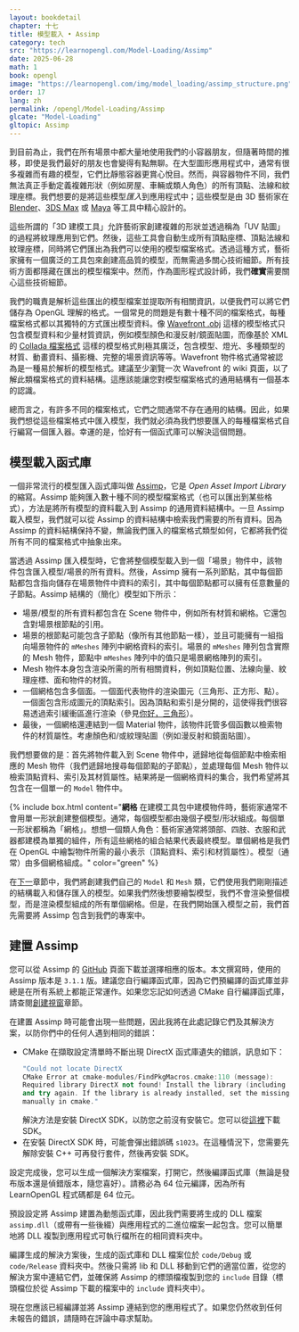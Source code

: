 ```yaml
---
layout: bookdetail
chapter: 十七
title: 模型載入 • Assimp
category: tech
src: "https://learnopengl.com/Model-Loading/Assimp"
date: 2025-06-28
math: 1
book: opengl
image: "https://learnopengl.com/img/model_loading/assimp_structure.png"
order: 17
lang: zh
permalink: /opengl/Model-Loading/Assimp
glcate: "Model-Loading"
gltopic: Assimp
---
```


到目前為止，我們在所有場景中都大量地使用我們的小容器朋友，但隨著時間的推移，即使是我們最好的朋友也會變得有點無聊。在大型圖形應用程式中，通常有很多複雜而有趣的模型，它們比靜態容器更賞心悅目。然而，與容器物件不同，我們無法真正手動定義複雜形狀（例如房屋、車輛或類人角色）的所有頂點、法線和紋理座標。我們想要的是將這些模型*匯入*到應用程式中；這些模型是由 3D 藝術家在 [Blender](http://www.blender.org/)、[3DS Max](http://www.autodesk.nl/products/3ds-max/overview) 或 [Maya](http://www.autodesk.com/products/autodesk-maya/overview) 等工具中精心設計的。

這些所謂的「3D 建模工具」允許藝術家創建複雜的形狀並透過稱為「UV 貼圖」的過程將紋理應用到它們。然後，這些工具會自動生成所有頂點座標、頂點法線和紋理座標，同時將它們匯出為我們可以使用的模型檔案格式。透過這種方式，藝術家擁有一個廣泛的工具包來創建高品質的模型，而無需過多關心技術細節。所有技術方面都隱藏在匯出的模型檔案中。然而，作為圖形程式設計師，我們**確實**需要關心這些技術細節。

我們的職責是解析這些匯出的模型檔案並提取所有相關資訊，以便我們可以將它們儲存為 OpenGL 理解的格式。一個常見的問題是有數十種不同的檔案格式，每種檔案格式都以其獨特的方式匯出模型資料。像 [Wavefront .obj](http://en.wikipedia.org/wiki/Wavefront_.obj_file) 這樣的模型格式只包含模型資料和少量材質資訊，例如模型顏色和漫反射/鏡面貼圖，而像基於 XML 的 [Collada 檔案格式](http://en.wikipedia.org/wiki/COLLADA) 這樣的模型格式則極其廣泛，包含模型、燈光、多種類型的材質、動畫資料、攝影機、完整的場景資訊等等。Wavefront 物件格式通常被認為是一種易於解析的模型格式。建議至少瀏覽一次 Wavefront 的 wiki 頁面，以了解此類檔案格式的資料結構。這應該能讓您對模型檔案格式的通用結構有一個基本的認識。

總而言之，有許多不同的檔案格式，它們之間通常不存在通用的結構。因此，如果我們想從這些檔案格式中匯入模型，我們就必須為我們想要匯入的每種檔案格式自行編寫一個匯入器。幸運的是，恰好有一個函式庫可以解決這個問題。

## 模型載入函式庫

一個非常流行的模型匯入函式庫叫做 [Assimp](http://assimp.org/)，它是 _Open Asset Import Library_ 的縮寫。Assimp 能夠匯入數十種不同的模型檔案格式（也可以匯出到某些格式），方法是將所有模型的資料載入到 Assimp 的通用資料結構中。一旦 Assimp 載入模型，我們就可以從 Assimp 的資料結構中檢索我們需要的所有資料。因為 Assimp 的資料結構保持不變，無論我們匯入的檔案格式類型如何，它都將我們從所有不同的檔案格式中抽象出來。

當透過 Assimp 匯入模型時，它會將整個模型載入到一個「場景」物件中，該物件包含匯入模型/場景的所有資料。然後，Assimp 擁有一系列節點，其中每個節點都包含指向儲存在場景物件中資料的索引，其中每個節點都可以擁有任意數量的子節點。Assimp 結構的（簡化）模型如下所示：

- 場景/模型的所有資料都包含在 Scene 物件中，例如所有材質和網格。它還包含對場景根節點的引用。
- 場景的根節點可能包含子節點（像所有其他節點一樣），並且可能擁有一組指向場景物件的 `mMeshes` 陣列中網格資料的索引。場景的 `mMeshes` 陣列包含實際的 Mesh 物件，節點中 `mMeshes` 陣列中的值只是場景網格陣列的索引。
- Mesh 物件本身包含渲染所需的所有相關資料，例如頂點位置、法線向量、紋理座標、面和物件的材質。
- 一個網格包含多個面。一個面代表物件的渲染圖元（三角形、正方形、點）。一個面包含形成圖元的頂點索引。因為頂點和索引是分開的，這使得我們很容易透過索引緩衝區進行渲染（參見[你好，三角形](https://learnopengl.com/Getting-started/Hello-Triangle)）。
- 最後，一個網格還連結到一個 Material 物件，該物件託管多個函數以檢索物件的材質屬性。考慮顏色和/或紋理貼圖（例如漫反射和鏡面貼圖）。

我們想要做的是：首先將物件載入到 Scene 物件中，遞歸地從每個節點中檢索相應的 Mesh 物件（我們遞歸地搜尋每個節點的子節點），並處理每個 Mesh 物件以檢索頂點資料、索引及其材質屬性。結果將是一個網格資料的集合，我們希望將其包含在一個單一的 `Model` 物件中。

{% include box.html content="**網格**
在建模工具包中建模物件時，藝術家通常不會用單一形狀創建整個模型。通常，每個模型都由幾個子模型/形狀組成。每個單一形狀都稱為「網格」。想想一個類人角色：藝術家通常將頭部、四肢、衣服和武器都建模為單獨的組件，所有這些網格的組合結果代表最終模型。單個網格是我們在 OpenGL 中繪製物件所需的最小表示（頂點資料、索引和材質屬性）。模型（通常）由多個網格組成。" color="green" %}

在[下一](https://learnopengl.com/Model-Loading/Mesh)章節中，我們將創建我們自己的 `Model` 和 `Mesh` 類，它們使用我們剛剛描述的結構載入和儲存匯入的模型。如果我們然後想要繪製模型，我們不會渲染整個模型，而是渲染模型組成的所有單個網格。但是，在我們開始匯入模型之前，我們首先需要將 Assimp 包含到我們的專案中。

## 建置 Assimp

您可以從 Assimp 的 [GitHub](https://github.com/assimp/assimp/blob/master/Build.md) 頁面下載並選擇相應的版本。本文撰寫時，使用的 Assimp 版本是 `3.1.1` 版。建議您自行編譯函式庫，因為它們預編譯的函式庫並非總是在所有系統上都能正常運作。如果您忘記如何透過 CMake 自行編譯函式庫，請查閱[創建視窗](/opengl/Start/Creating-a-window)章節。

在建置 Assimp 時可能會出現一些問題，因此我將在此處記錄它們及其解決方案，以防你們中的任何人遇到相同的錯誤：

- CMake 在擷取設定清單時不斷出現 DirectX 函式庫遺失的錯誤，訊息如下：
  ```cpp
  "Could not locate DirectX
  CMake Error at cmake-modules/FindPkgMacros.cmake:110 (message):
  Required library DirectX not found! Install the library (including dev packages)
  and try again. If the library is already installed, set the missing variables
  manually in cmake."
  ```
  解決方法是安裝 DirectX SDK，以防您之前沒有安裝它。您可以從[這裡](http://www.microsoft.com/en-us/download/details.aspx?id=6812)下載 SDK。
- 在安裝 DirectX SDK 時，可能會彈出錯誤碼 `s1023`。在這種情況下，您需要先解除安裝 C++ 可再發行套件，然後再安裝 SDK。

設定完成後，您可以生成一個解決方案檔案，打開它，然後編譯函式庫（無論是發布版本還是偵錯版本，隨您喜好）。請務必為 64 位元編譯，因為所有 LearnOpenGL 程式碼都是 64 位元。

預設設定將 Assimp 建置為動態函式庫，因此我們需要將生成的 DLL 檔案 `assimp.dll`（或帶有一些後綴）與應用程式的二進位檔案一起包含。您可以簡單地將 DLL 複製到應用程式可執行檔所在的相同資料夾中。

編譯生成的解決方案後，生成的函式庫和 DLL 檔案位於 `code/Debug` 或 `code/Release` 資料夾中。然後只需將 lib 和 DLL 移動到它們的適當位置，從您的解決方案中連結它們，並確保將 Assimp 的標頭檔複製到您的 `include` 目錄（標頭檔位於從 Assimp 下載的檔案中的 `include` 資料夾中）。

現在您應該已經編譯並將 Assimp 連結到您的應用程式了。如果您仍然收到任何未報告的錯誤，請隨時在評論中尋求幫助。
